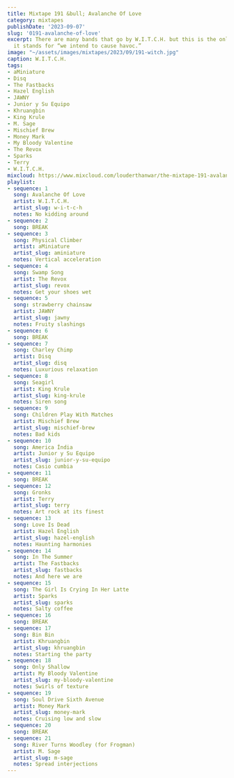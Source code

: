 ```yaml
---
title: Mixtape 191 &bull; Avalanche Of Love
category: mixtapes
publishDate: '2023-09-07'
slug: '0191-avalanche-of-love'
excerpt: There are many bands that go by W.I.T.C.H. but this is the only one where
  it stands for “we intend to cause havoc.”
image: "~/assets/images/mixtapes/2023/09/191-witch.jpg"
caption: W.I.T.C.H.
tags:
- aMiniature
- Disq
- The Fastbacks
- Hazel English
- JAWNY
- Junior y Su Equipo
- Khruangbin
- King Krule
- M. Sage
- Mischief Brew
- Money Mark
- My Bloody Valentine
- The Revox
- Sparks
- Terry
- W.I.T.C.H.
mixcloud: https://www.mixcloud.com/louderthanwar/the-mixtape-191-avalanche-of-love-2023-09-07/
playlist:
- sequence: 1
  song: Avalanche Of Love
  artist: W.I.T.C.H.
  artist_slug: w-i-t-c-h
  notes: No kidding around
- sequence: 2
  song: BREAK
- sequence: 3
  song: Physical Climber
  artist: aMiniature
  artist_slug: aminiature
  notes: Vertical acceleration
- sequence: 4
  song: Swamp Song
  artist: The Revox
  artist_slug: revox
  notes: Get your shoes wet
- sequence: 5
  song: strawberry chainsaw
  artist: JAWNY
  artist_slug: jawny
  notes: Fruity slashings
- sequence: 6
  song: BREAK
- sequence: 7
  song: Charley Chimp
  artist: Disq
  artist_slug: disq
  notes: Luxurious relaxation
- sequence: 8
  song: Seagirl
  artist: King Krule
  artist_slug: king-krule
  notes: Siren song
- sequence: 9
  song: Children Play With Matches
  artist: Mischief Brew
  artist_slug: mischief-brew
  notes: Bad kids
- sequence: 10
  song: America Índia
  artist: Junior y Su Equipo
  artist_slug: junior-y-su-equipo
  notes: Casio cumbia
- sequence: 11
  song: BREAK
- sequence: 12
  song: Gronks
  artist: Terry
  artist_slug: terry
  notes: Art rock at its finest
- sequence: 13
  song: Love Is Dead
  artist: Hazel English
  artist_slug: hazel-english
  notes: Haunting harmonies
- sequence: 14
  song: In The Summer
  artist: The Fastbacks
  artist_slug: fastbacks
  notes: And here we are
- sequence: 15
  song: The Girl Is Crying In Her Latte
  artist: Sparks
  artist_slug: sparks
  notes: Salty coffee
- sequence: 16
  song: BREAK
- sequence: 17
  song: Bin Bin
  artist: Khruangbin
  artist_slug: khruangbin
  notes: Starting the party
- sequence: 18
  song: Only Shallow
  artist: My Bloody Valentine
  artist_slug: my-bloody-valentine
  notes: Swirls of texture
- sequence: 19
  song: Soul Drive Sixth Avenue
  artist: Money Mark
  artist_slug: money-mark
  notes: Cruising low and slow
- sequence: 20
  song: BREAK
- sequence: 21
  song: River Turns Woodley (for Frogman)
  artist: M. Sage
  artist_slug: m-sage
  notes: Spread interjections
---
```


